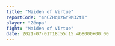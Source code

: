 ```yaml
---
title: "Maiden of Virtue"
reportCode: "4nCZHq1zGY9M32tT"
player: "Zénpa"
fight: "Maiden of Virtue"
date: 2021-07-01T18:55:15.468000+00:00
---
```

